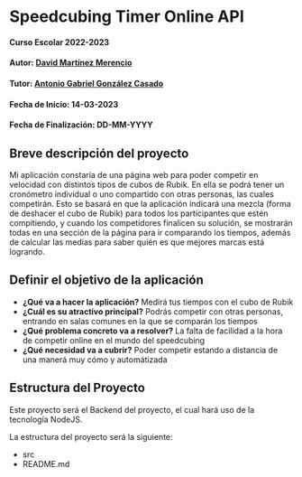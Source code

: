 # Speedcubing Timer Online API

#### Curso Escolar 2022-2023
#### Autor: [David Martínez Merencio](https://github.com/DavidMartinezMerencioAlixar.)
#### Tutor: [Antonio Gabriel González Casado](https://github.com/antonio-gabriel-gonzalez-casado)
#### Fecha de Inicio: 14-03-2023
#### Fecha de Finalización: DD-MM-YYYY

## Breve descripción del proyecto

Mi aplicación constaría de una página web para poder competir en velocidad con distintos tipos de cubos de Rubik. En ella se podrá tener un cronómetro individual o uno compartido con otras personas, las cuales competirán. Esto se basará en que la aplicación indicará una mezcla (forma de deshacer el cubo de Rubik) para todos los participantes que estén compitiendo, y cuando los competidores finalicen su solución, se mostrarán todas en una sección de la página para ir comparando los tiempos, además de calcular las medias para saber quién es que mejores marcas está logrando.

## Definir el objetivo de la aplicación

- **¿Qué va a hacer la aplicación?** Medirá tus tiempos con el cubo de Rubik
- **¿Cuál es su atractivo principal?** Podrás competir con otras personas, entrando en salas comunes en la que se comparán los tiempos
- **¿Qué problema concreto va a resolver?** La falta de facilidad a la hora de competir online en el mundo del speedcubing
- **¿Qué necesidad va a cubrir?** Poder competir estando a distancia de una manerá muy cómo y automátizada

## Estructura del Proyecto

Este proyecto será el Backend del proyecto, el cual hará uso de la tecnología NodeJS.

La estructura del proyecto será la siguiente:
- src
- README.md
